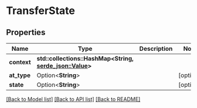 # TransferState

## Properties

| Name        | Type                                                                                                                           | Description | Notes      |
|-------------|--------------------------------------------------------------------------------------------------------------------------------|-------------|------------|
| **context** | **std::collections::HashMap<String, [serde_json::Value](https://docs.rs/serde_json/latest/serde_json/value/enum.Value.html)>** |             |            |
| **at_type** | Option<**String**>                                                                                                             |             | [optional] |
| **state**   | Option<**String**>                                                                                                             |             | [optional] |

[[Back to Model list]](../../crates/edc_api/README.md#documentation-for-models) [[Back to API list]](../../crates/edc_client/README.md#documentation-for-api-endpoints) [[Back to README]](../../README.md)


